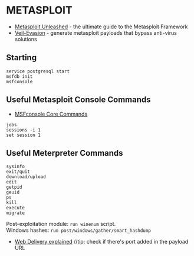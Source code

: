 # METASPLOIT

* [Metasploit Unleashed](https://www.offensive-security.com/metasploit-unleashed/) - the ultimate guide to the Metasploit Framework
* [Veil-Evasion](https://github.com/Veil-Framework/Veil-Evasion/) - generate metasploit payloads that bypass anti-virus solutions

Starting
--------
```
service postgresql start
msfdb init
msfconsole
```

Useful Metasploit Console Commands
----------------------------------
* [MSFconsole Core Commands](https://www.offensive-security.com/metasploit-unleashed/msfconsole-commands/)  
```
jobs
sessions -i 1
set session 1
```

Useful Meterpreter Commands
---------------------------
```
sysinfo
exit/quit
download/upload
edit
getpid
geuid
ps
kill
execute
migrate

```

Post-exploitation module: `run winenum` script.  
Windows hashes: `run post/windows/gather/smart_hashdump`  

* [Web Delivery explained](https://www.offensive-security.com/metasploit-unleashed/web-delivery/) //tip: check if there's port added in the payload URL

